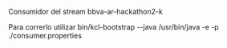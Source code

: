 Consumidor del stream bbva-ar-hackathon2-k

Para correrlo utilizar  bin/kcl-bootstrap --java /usr/bin/java -e -p ./consumer.properties